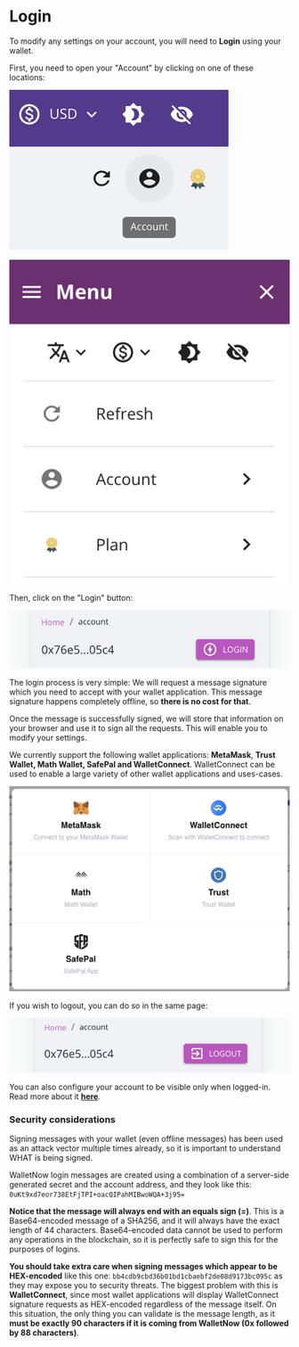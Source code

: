 # Login

To modify any settings on your account, you will need to **Login** using your wallet.

First, you need to open your "Account" by clicking on one of these locations:

![](../.gitbook/assets/image%20%2851%29.png)

![](../.gitbook/assets/image%20%2852%29.png)

Then, click on the "Login" button:

![](../.gitbook/assets/image%20%2854%29.png)

The login process is very simple: We will request a message signature which you need to accept with your wallet application. This message signature happens completely offline, so **there is no cost for that**.

Once the message is successfully signed, we will store that information on your browser and use it to sign all the requests. This will enable you to modify your settings.

We currently support the following wallet applications: **MetaMask**, **Trust Wallet, Math Wallet, SafePal and WalletConnect**. WalletConnect can be used to enable a large variety of other wallet applications and uses-cases.

![](../.gitbook/assets/image%20%2813%29.png)

If you wish to logout, you can do so in the same page:

![](../.gitbook/assets/image%20%2855%29.png)

You can also configure your account to be visible only when logged-in. Read more about it [**here**](privacy-lock.md).

### Security considerations

Signing messages with your wallet \(even offline messages\) has been used as an attack vector multiple times already, so it is important to understand WHAT is being signed.

WalletNow login messages are created using a combination of a server-side generated secret and the account address, and they look like this: `0uKt9xd7eor738EtFjTPI+oacQIPahMIBwoWQA+3j95=`

**Notice that the message will always end with an equals sign \(=\)**. This is a Base64-encoded message of a SHA256, and it will always have the exact length of 44 characters. Base64-encoded data cannot be used to perform any operations in the blockchain, so it is perfectly safe to sign this for the purposes of logins. 

**You should take extra care when signing messages which appear to be HEX-encoded** like this one: `bb4cdb9cbd36b01bd1cbaebf2de08d9173bc095c` as they may expose you to security threats. The biggest problem with this is **WalletConnect**, since most wallet applications will display WalletConnect signature requests as HEX-encoded regardless of the message itself. On this situation, the only thing you can validate is the message length, as it **must be exactly 90 characters if it is coming from WalletNow \(0x followed by 88 characters\)**.

